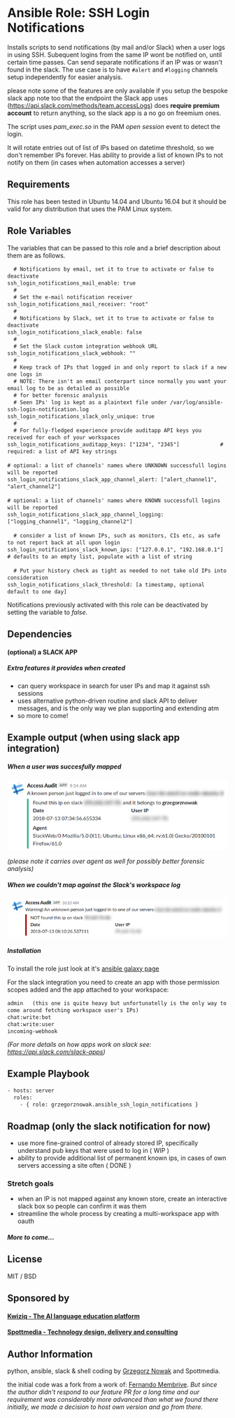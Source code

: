 # Ansible Role: SSH Login Notifications


Installs scripts to send notifications (by mail and/or Slack) when a user logs in using SSH.
Subequent logins from the same IP wont be notified on, until certain time passes. 
Can send separate notifications if an IP was or wasn't found in the slack. 
The use case is to have `#alert` and `#logging` channels setup independently for easier analysis.

please note some of the features are only available if you setup the bespoke slack app
note too that the endpoint the Slack app uses (https://api.slack.com/methods/team.accessLogs) does
__require premium account__ to return anything, so the slack app is a no go on freemium ones.

The script uses *pam_exec.so* in the PAM *open session* event to detect the login.

It will rotate entries out of list of IPs based on datetime threshold, so we don't remember IPs forever.
Has ability to provide a list of known IPs to not notify on them (in cases when automation accesses a server)

## Requirements

This role has been tested in Ubuntu 14.04 and Ubuntu 16.04 but it should be valid for any distribution that uses the PAM Linux system.

## Role Variables

The variables that can be passed to this role and a brief description about them are as follows.

```
  # Notifications by email, set it to true to activate or false to deactivate
ssh_login_notifications_mail_enable: true
  #
  # Set the e-mail notification receiver
ssh_login_notifications_mail_receiver: "root"
  #
  # Notifications by Slack, set it to true to activate or false to deactivate
ssh_login_notifications_slack_enable: false
  #
  # Set the Slack custom integration webhook URL
ssh_login_notifications_slack_webhook: ""
  #
  # Keep track of IPs that logged in and only report to slack if a new one logs in
  # NOTE: There isn't an email conterpart since normally you want your email log to be as detailed as possible
  # for better forensic analysis
  # Seen IPs' log is kept as a plaintext file under /var/log/ansible-ssh-login-notification.log
ssh_login_notifications_slack_only_unique: true
  #
  # For fully-fledged experience provide auditapp API keys you received for each of your workspaces
ssh_login_notifications_auditapp_keys: ["1234", "2345"]             # required: a list of API key strings

# optional: a list of channels' names where UNKNOWN successfull logins will be reported
ssh_login_notifications_slack_app_channel_alert: ["alert_channel1", "alert_channel2"]

# optional: a list of channels' names where KNOWN successfull logins will be reported
ssh_login_notifications_slack_app_channel_logging: ["logging_channel1", "logging_channel2"]  

  # consider a list of known IPs, such as monitors, CIs etc, as safe to not report back at all upon login
ssh_login_notifications_slack_known_ips: ["127.0.0.1", "192.168.0.1"] # defaults to an empty list, populate with a list of string

  # Put your history check as tight as needed to not take old IPs into consideration
ssh_login_notifications_slack_threshold: [a timestamp, optional default to one day]

```

Notifications previously activated with this role can be deactivated by setting the variable to *false*. 


## Dependencies

#### (optional) a SLACK APP

##### Extra features it provides when created

* can query workspace in search for user IPs and map it against ssh sessions
* uses alternative python-driven routine and slack API to deliver messages, and is the only 
way we plan supporting and extending atm
* so more to come!


## Example output (when using slack app integration)

##### When a user was succesfully mapped
![IP found example ssh log](img/audit_ok_sample.png)

_(please note it carries over agent as well for possibly better forensic analysis)_


##### When we couldn't map against the Slack's workspace log
![IP unknown example ssh log](img/audit_alert_sample.png)

##### Installation

To install the role just look at it's [ansible galaxy page](https://galaxy.ansible.com/grzegorznowak/ansible_ssh_login_notifications)


For the slack integration you need to create an app with 
those permission scopes added and the app attached to your workspace: 

````
admin 	(this one is quite heavy but unfortunatelly is the only way to come around fetching workspace user's IPs)
chat:write:bot 	
chat:write:user 	
incoming-webhook 

````
_(For more details on how apps work on slack see: https://api.slack.com/slack-apps)_


## Example Playbook

```
- hosts: server
  roles:
    - { role: grzegorznowak.ansible_ssh_login_notifications }
```


## Roadmap (only the slack notification for now)

* use more fine-grained control of already stored IP, specifically understand pub keys that were used to log in ( WIP )
* ability to provide additional list of permanent known ips, in cases of own servers accessing a site often ( DONE )

### Stretch goals
* when an IP is not mapped against any known store, create an interactive slack box so people can confirm it was them
* streamline the whole process by creating a multi-workspace app with oauth

##### More to come...

## License

MIT / BSD

## Sponsored by

#### [Kwiziq - The AI language education platform](https://www.kwiziq.com)
#### [Spottmedia - Technology design, delivery and consulting](https://www.spottmedia.com)


## Author Information

python, ansible, slack & shell coding by [Grzegorz Nowak](https://www.linkedin.com/in/grzegorz-nowak-356b7360/) and Spottmedia.


the initial code was a fork from a work of:
[Fernando Membrive](https://github.com/membrive/ansible-role-ssh-login-notifications).
_But since the author didn't respond to our feature PR for a long time and our requirement was considerably more advanced than what we 
found there initially, we made a decision to host own version and go from there._
